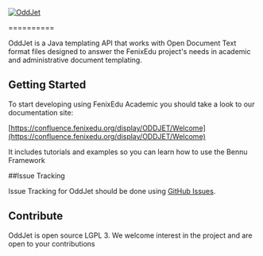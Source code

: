 [![OddJet](https://cloud.githubusercontent.com/assets/132118/5029622/8fe44d3e-6b40-11e4-83b2-3941aa6ca829.png)](https://fenixedu.org)

==========

OddJet is a Java templating API that works with Open Document Text format files designed to answer the FenixEdu project's needs in academic and administrative document templating.

## Getting Started

To start developing using FenixEdu Academic you should take a look to our documentation site:

[https://confluence.fenixedu.org/display/ODDJET/Welcome](https://confluence.fenixedu.org/display/ODDJET/Welcome)

It includes tutorials and examples so you can learn how to use the Bennu Framework

##Issue Tracking

Issue Tracking for OddJet should be done using [GitHub Issues](https://github.com/FenixEdu/bennu/issues).


## Contribute

OddJet is open source LGPL 3. We welcome interest in the project and are open to your contributions
